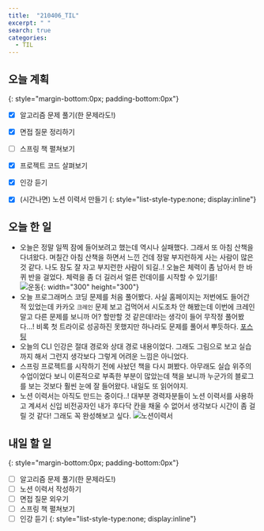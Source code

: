 ```yaml
---
title:  "210406_TIL"
excerpt: " "
search: true
categories: 
  - TIL
---
```


## 오늘 계획
{: style="margin-bottom:0px; padding-bottom:0px"}

- [X] 알고리즘 문제 풀기(한 문제라도!)
- [X] 면접 질문 정리하기
- [ ] 스프링 책 펼쳐보기
- [X] 프로젝트 코드 살펴보기
- [X] 인강 듣기
- [X] (시간나면) 노션 이력서 만들기
{: style="list-style-type:none; display:inline"}


## 오늘 한 일

- 오늘은 정말 일찍 잠에 들어보려고 했는데 역시나 실패했다. 그래서 또 아침 산책을 다녀왔다. 며칠간 아침 산책을 하면서 느낀 건데 정말 부지런하게 사는 사람이 많은 것 같다. 나도 잠도 잘 자고 부지런한 사람이 되길..! 오늘은 체력이 좀 남아서 한 바퀴 반을 걸었다. 체력을 좀 더 길러서 얼른 런데이를 시작할 수 있기를! <br> ![운동](https://user-images.githubusercontent.com/70805241/113755135-edec6a00-974a-11eb-89a8-88fc92cb0edf.png){: width="300" height="300"}
- 오늘 프로그래머스 코딩 문제를 처음 풀어봤다. 사실 홈페이지는 저번에도 들어간 적 있었는데 카카오 `크레인` 문제 보고 겁먹어서 시도조차 안 해봤는데 이번에 크레인 말고 다른 문제를 보니까 어? 할만할 것 같은데!라는 생각이 들어 무작정 풀어봤다...! 비록 첫 트라이로 성공하진 못했지만 하나라도 문제를 풀어서 뿌듯하다. [포스팅](http://127.0.0.1:4000/algorithm/programmers-01/)
- 오늘의 CLI 인강은 절대 경로와 상대 경로 내용이었다. 그래도 그림으로 보고 실습까지 해서 그런지 생각보다 그렇게 어려운 느낌은 아니었다. 
- 스프링 프로젝트를 시작하기 전에 사놨던 책을 다시 펴봤다. 아무래도 실습 위주의 수업이었다 보니 이론적으로 부족한 부분이 많았는데 책을 보니까 누군가의 블로그를 보는 것보다 훨씬 눈에 잘 들어왔다. 내일도 또 읽어야지.
- 노션 이력서는 아직도 만드는 중이다..! 대부분 경력자분들이 노션 이력서를 사용하고 계셔서 신입 비전공자인 내가 후다닥 칸을 채울 수 없어서 생각보다 시간이 좀 걸릴 것 같다! 그래도 꼭 완성해보고 싶다. ![노션이력서](https://user-images.githubusercontent.com/70805241/113756894-e8901f00-974c-11eb-92fd-8a1f65debbad.png)



## 내일 할 일
{: style="margin-bottom:0px; padding-bottom:0px"}

- [ ] 알고리즘 문제 풀기(한 문제라도!)
- [ ] 노션 이력서 작성하기
- [ ] 면접 질문 외우기
- [ ] 스프링 책 펼쳐보기
- [ ] 인강 듣기
{: style="list-style-type:none; display:inline"}